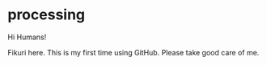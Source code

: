 # processing

Hi Humans!

Fikuri here. This is my first time using GitHub. Please take good care of me.
